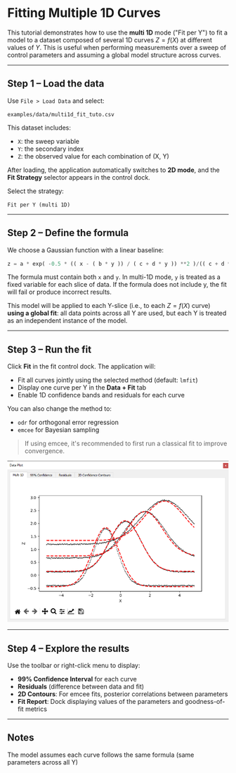 # Fitting Multiple 1D Curves

This tutorial demonstrates how to use the **multi 1D** mode ("Fit per Y") to fit a model to a dataset composed of several 1D curves $Z = f(X)$ at different values of $Y$. This is useful when performing measurements over a sweep of control parameters and assuming a global model structure across curves.

---

## Step 1 – Load the data

Use `File > Load Data` and select:

```text
examples/data/multi1d_fit_tuto.csv
```

This dataset includes:

* `X`: the sweep variable
* `Y`: the secondary index 
* `Z`: the observed value for each combination of (X, Y)

After loading, the application automatically switches to **2D mode**, and the **Fit Strategy** selector appears in the control dock.

Select the strategy:

```text
Fit per Y (multi 1D)
```

---

## Step 2 – Define the formula

We choose a Gaussian function with a linear baseline:

```python
z = a * exp( -0.5 * (( x - ( b * y )) / ( c + d * y )) **2 )/(( c + d * y ))+ e * y
```

The formula must contain both `x` and `y`. In multi-1D mode, `y` is treated as a fixed variable for each slice of data. If the formula does not include y, the fit will fail or produce incorrect results.

This model will be applied to each Y-slice (i.e., to each $Z = f(X)$ curve) **using a global fit**: all data points across all Y are used, but each Y is treated as an independent instance of the model.

---

## Step 3 – Run the fit

Click **Fit** in the fit control dock. The application will:

* Fit all curves jointly using the selected method (default: `lmfit`)
* Display one curve per Y in the **Data + Fit** tab
* Enable 1D confidence bands and residuals for each curve

You can also change the method to:

* `odr` for orthogonal error regression
* `emcee` for Bayesian sampling

> If using emcee, it's recommended to first run a classical fit to improve convergence.

![Multi Y fit plot](../images/tuto_multi_1d_fit.png)

---

## Step 4 – Explore the results

Use the toolbar or right-click menu to display:

* **99% Confidence Interval** for each curve
* **Residuals** (difference between data and fit)
* **2D Contours**: For emcee fits, posterior correlations between parameters
* **Fit Report**: Dock displaying values of the parameters and goodness-of-fit metrics


---

## Notes

The model assumes each curve follows the same formula (same parameters across all Y)

